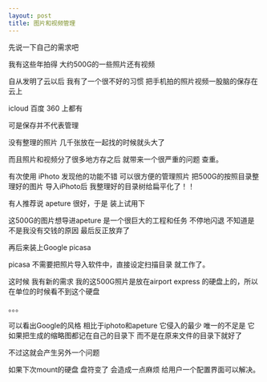 ```yaml
---
layout: post
title: 图片和视频管理
---
```




先说一下自己的需求吧

我有这些年拍得 大约500G的一些照片还有视频

自从发明了云以后 我有了一个很不好的习惯 把手机拍的照片视频一股脑的保存在云上

icloud 百度 360 上都有

可是保存并不代表管理

没有整理的照片 几千张放在一起找的时候就头大了

而且照片和视频分了很多地方存之后 就带来一个很严重的问题 查重。

有次使用 iPhoto 发现他的功能不错 可以很方便的管理照片 把500G的按照目录整理好的图片 导入iPhoto后 我整理好的目录树给扁平化了！！

有人推荐说 apeture 很好，于是 装上试用下

这500G的图片想导进apeture 是一个很巨大的工程和任务 不停地闪退 不知道是不是我没有交钱的原因 最后反正放弃了

再后来装上Google picasa


picasa 不需要把照片导入软件中，直接设定扫描目录 就工作了。




这时候 我有新的需求 我的这500G照片是放在airport express 的硬盘上的，所以在单位的时候看不到这个硬盘

。。。


可以看出Google的风格 相比于iphoto和apeture 它侵入的最少 唯一的不足是 它如果把生成的缩略图都记在自己的目录下  而不是在原来文件的目录下就好了

不过这就会产生另外一个问题

如果下次mount的硬盘 盘符变了 会造成一点麻烦 给用户一个配置界面可以解决。




